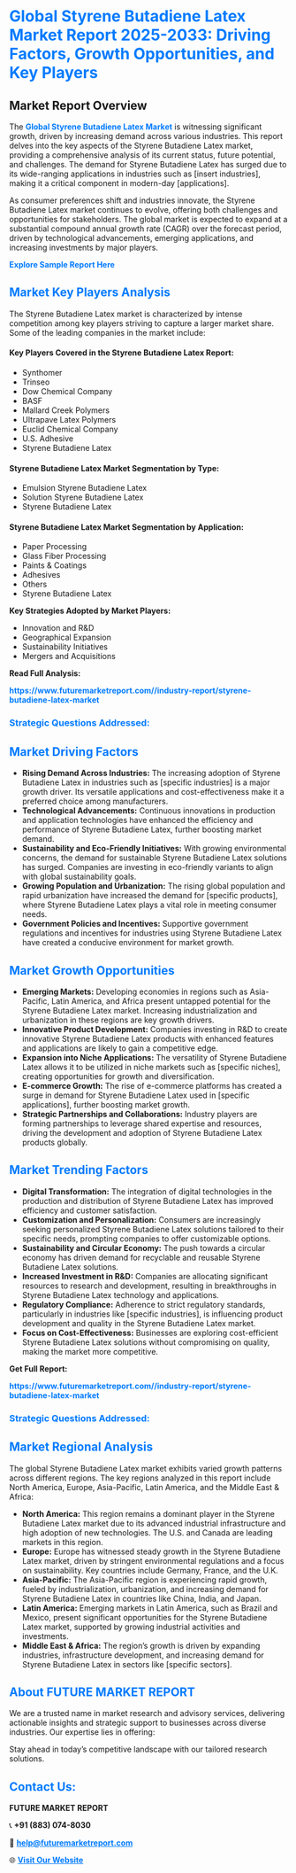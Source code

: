 <h1 style="color: #007BFF;">Global Styrene Butadiene Latex Market Report 2025-2033: Driving Factors, Growth Opportunities, and Key Players</h1>

<section id="overview">
<h2>Market Report Overview</h2>
<p>The <a href="https://www.futuremarketreport.com//industry-report/styrene-butadiene-latex-market" style="color: #007BFF; text-decoration: none;"><strong>Global Styrene Butadiene Latex Market</strong></a> is witnessing significant growth, driven by increasing demand across various industries. This report delves into the key aspects of the Styrene Butadiene Latex market, providing a comprehensive analysis of its current status, future potential, and challenges. The demand for Styrene Butadiene Latex has surged due to its wide-ranging applications in industries such as [insert industries], making it a critical component in modern-day [applications].</p>
<p>As consumer preferences shift and industries innovate, the Styrene Butadiene Latex market continues to evolve, offering both challenges and opportunities for stakeholders. The global market is expected to expand at a substantial compound annual growth rate (CAGR) over the forecast period, driven by technological advancements, emerging applications, and increasing investments by major players.</p>
</section>

<section id="overview">
<p><a href="https://www.futuremarketreport.com//request-sample/reportId=88415" style="color: #007BFF; text-decoration: none;"><strong>Explore Sample Report Here</strong></a></p>
</section>

<section id="key-players">
<h2 style="color: #007BFF;">Market Key Players Analysis</h2>
<p>The Styrene Butadiene Latex market is characterized by intense competition among key players striving to capture a larger market share. Some of the leading companies in the market include:</p>
<h4>Key Players Covered in the Styrene Butadiene Latex Report:</h4>
<ul><li>Synthomer</li><li>Trinseo</li><li>Dow Chemical Company</li><li>BASF</li><li>Mallard Creek Polymers</li><li>Ultrapave Latex Polymers</li><li>Euclid Chemical Company</li><li>U.S. Adhesive</li><li>Styrene Butadiene Latex</li></ul>
<h4>Styrene Butadiene Latex Market Segmentation by Type:</h4>
<ul><li>Emulsion Styrene Butadiene Latex</li><li>Solution Styrene Butadiene Latex</li><li>Styrene Butadiene Latex</li></ul>

<h4>Styrene Butadiene Latex Market Segmentation by Application:</h4>
<ul><li>Paper Processing</li><li>Glass Fiber Processing</li><li>Paints &amp; Coatings</li><li>Adhesives</li><li>Others</li><li>Styrene Butadiene Latex</li></ul>
<p><strong>Key Strategies Adopted by Market Players:</strong></p>
<ul>
<li>Innovation and R&D</li>
<li>Geographical Expansion</li>
<li>Sustainability Initiatives</li>
<li>Mergers and Acquisitions</li>
</ul>
</section>

<section>
<p><strong>Read Full Analysis: </strong></p><a href="https://www.futuremarketreport.com//industry-report/styrene-butadiene-latex-market" style="color: #007BFF; text-decoration: none;"><strong>https://www.futuremarketreport.com//industry-report/styrene-butadiene-latex-market</strong></a>
<h3 style="color: #007BFF;">Strategic Questions Addressed:</h3>
</section>

<section id="driving-factors">
<h2 style="color: #007BFF;">Market Driving Factors</h2>
<ul>
<li><strong>Rising Demand Across Industries:</strong> The increasing adoption of Styrene Butadiene Latex in industries such as [specific industries] is a major growth driver. Its versatile applications and cost-effectiveness make it a preferred choice among manufacturers.</li>
<li><strong>Technological Advancements:</strong> Continuous innovations in production and application technologies have enhanced the efficiency and performance of Styrene Butadiene Latex, further boosting market demand.</li>
<li><strong>Sustainability and Eco-Friendly Initiatives:</strong> With growing environmental concerns, the demand for sustainable Styrene Butadiene Latex solutions has surged. Companies are investing in eco-friendly variants to align with global sustainability goals.</li>
<li><strong>Growing Population and Urbanization:</strong> The rising global population and rapid urbanization have increased the demand for [specific products], where Styrene Butadiene Latex plays a vital role in meeting consumer needs.</li>
<li><strong>Government Policies and Incentives:</strong> Supportive government regulations and incentives for industries using Styrene Butadiene Latex have created a conducive environment for market growth.</li>
</ul>
</section>

<section id="growth-opportunities">
<h2 style="color: #007BFF;">Market Growth Opportunities</h2>
<ul>
<li><strong>Emerging Markets:</strong> Developing economies in regions such as Asia-Pacific, Latin America, and Africa present untapped potential for the Styrene Butadiene Latex market. Increasing industrialization and urbanization in these regions are key growth drivers.</li>
<li><strong>Innovative Product Development:</strong> Companies investing in R&D to create innovative Styrene Butadiene Latex products with enhanced features and applications are likely to gain a competitive edge.</li>
<li><strong>Expansion into Niche Applications:</strong> The versatility of Styrene Butadiene Latex allows it to be utilized in niche markets such as [specific niches], creating opportunities for growth and diversification.</li>
<li><strong>E-commerce Growth:</strong> The rise of e-commerce platforms has created a surge in demand for Styrene Butadiene Latex used in [specific applications], further boosting market growth.</li>
<li><strong>Strategic Partnerships and Collaborations:</strong> Industry players are forming partnerships to leverage shared expertise and resources, driving the development and adoption of Styrene Butadiene Latex products globally.</li>
</ul>
</section>

<section id="trending-factors">
<h2 style="color: #007BFF;">Market Trending Factors</h2>
<ul>
<li><strong>Digital Transformation:</strong> The integration of digital technologies in the production and distribution of Styrene Butadiene Latex has improved efficiency and customer satisfaction.</li>
<li><strong>Customization and Personalization:</strong> Consumers are increasingly seeking personalized Styrene Butadiene Latex solutions tailored to their specific needs, prompting companies to offer customizable options.</li>
<li><strong>Sustainability and Circular Economy:</strong> The push towards a circular economy has driven demand for recyclable and reusable Styrene Butadiene Latex solutions.</li>
<li><strong>Increased Investment in R&D:</strong> Companies are allocating significant resources to research and development, resulting in breakthroughs in Styrene Butadiene Latex technology and applications.</li>
<li><strong>Regulatory Compliance:</strong> Adherence to strict regulatory standards, particularly in industries like [specific industries], is influencing product development and quality in the Styrene Butadiene Latex market.</li>
<li><strong>Focus on Cost-Effectiveness:</strong> Businesses are exploring cost-efficient Styrene Butadiene Latex solutions without compromising on quality, making the market more competitive.</li>
</ul>
</section>

<section>
<p><strong>Get Full Report: </strong></p><a href="https://www.futuremarketreport.com//industry-report/styrene-butadiene-latex-market" style="color: #007BFF; text-decoration: none;"><strong>https://www.futuremarketreport.com//industry-report/styrene-butadiene-latex-market</strong></a>
<h3 style="color: #007BFF;">Strategic Questions Addressed:</h3>
</section>


<section id="regional-analysis">
<h2 style="color: #007BFF;">Market Regional Analysis</h2>
<p>The global Styrene Butadiene Latex market exhibits varied growth patterns across different regions. The key regions analyzed in this report include North America, Europe, Asia-Pacific, Latin America, and the Middle East & Africa:</p>
<ul>
<li><strong>North America:</strong> This region remains a dominant player in the Styrene Butadiene Latex market due to its advanced industrial infrastructure and high adoption of new technologies. The U.S. and Canada are leading markets in this region.</li>
<li><strong>Europe:</strong> Europe has witnessed steady growth in the Styrene Butadiene Latex market, driven by stringent environmental regulations and a focus on sustainability. Key countries include Germany, France, and the U.K.</li>
<li><strong>Asia-Pacific:</strong> The Asia-Pacific region is experiencing rapid growth, fueled by industrialization, urbanization, and increasing demand for Styrene Butadiene Latex in countries like China, India, and Japan.</li>
<li><strong>Latin America:</strong> Emerging markets in Latin America, such as Brazil and Mexico, present significant opportunities for the Styrene Butadiene Latex market, supported by growing industrial activities and investments.</li>
<li><strong>Middle East & Africa:</strong> The region’s growth is driven by expanding industries, infrastructure development, and increasing demand for Styrene Butadiene Latex in sectors like [specific sectors].</li>
</ul>
</section>

<footer>
<h2 style="color: #007BFF;">About FUTURE MARKET REPORT</h2>
<p>We are a trusted name in market research and advisory services, delivering actionable insights and strategic support to businesses across diverse industries. Our expertise lies in offering:</p>

<p>Stay ahead in today’s competitive landscape with our tailored research solutions.</p>

<h2 style="color: #007BFF;">Contact Us:</h2>
<p><strong>FUTURE MARKET REPORT</strong></p>
<p>📞 <strong>+91 (883) 074-8030</strong></p>
<p>📧 <strong><a href="mailto:help@futuremarketreport.com" style="color: #007BFF;">help@futuremarketreport.com</a></strong></p>
<p>🌐 <strong><a href="https://www.futuremarketreport.com/" style="color: #007BFF;">Visit Our Website</a></strong></p>
</footer>